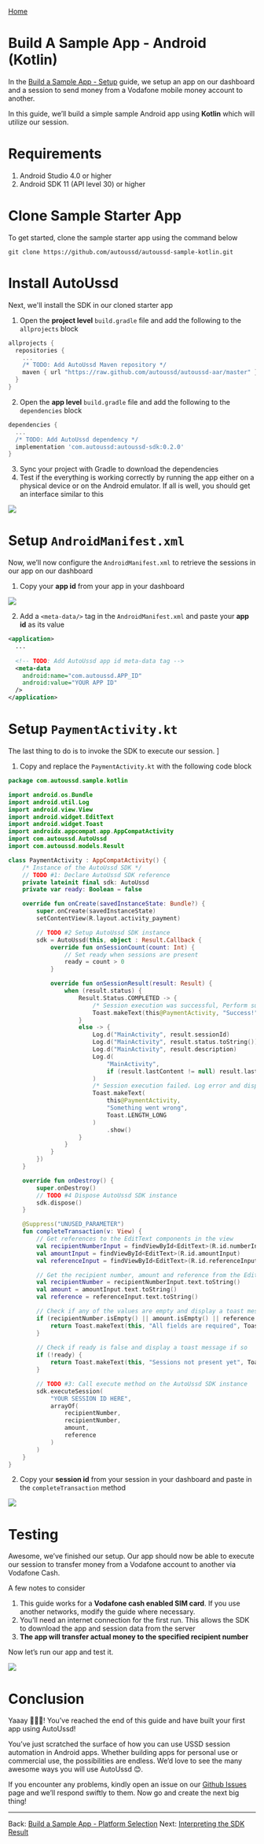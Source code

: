 [Home](./README.md)

# Build A Sample App - Android (Kotlin)

In the [Build a Sample App - Setup](./05.Build-Sample-App-Setup) guide, we setup an app on our dashboard and a session to send money from a Vodafone mobile money account to another.

In this guide, we’ll build a simple sample Android app using **Kotlin** which will utilize our session.

# Requirements

1. Android Studio 4.0 or higher
2. Android SDK 11 (API level 30) or higher

# Clone Sample Starter App

To get started, clone the sample starter app using the command below

```shell
git clone https://github.com/autoussd/autoussd-sample-kotlin.git
```

# Install AutoUssd

Next, we'll install the SDK in our cloned starter app

1. Open the **project level** `build.gradle` file and add the following to the `allprojects` block

```groovy
allprojects {
  repositories {
    ...
    /* TODO: Add AutoUssd Maven repository */
    maven { url "https://raw.github.com/autoussd/autoussd-aar/master" }
  }
}
```

2. Open the **app level** `build.gradle` file and add the following to the `dependencies` block

```groovy
dependencies {
  ...
  /* TODO: Add AutoUssd dependency */
  implementation 'com.autoussd:autoussd-sdk:0.2.0'
}
```

3. Sync your project with Gradle to download the dependencies
4. Test if the everything is working correctly by running the app either on a physical device or on the Android emulator. If all is well, you should get an interface similar to this

![](./assets/build-sample-app-test.png)

# Setup `AndroidManifest.xml`

Now, we’ll now configure the `AndroidManifest.xml` to retrieve the sessions in our app on our dashboard

1. Copy your **app id** from your app in your dashboard

![](./assets/build-sample-app-manifest-setup.png)

2. Add a `<meta-data/>` tag in the `AndroidManifest.xml` and paste your **app id** as its value

```xml
<application>
  ...
    
  <!-- TODO: Add AutoUssd app id meta-data tag -->
  <meta-data 
    android:name="com.autoussd.APP_ID" 
    android:value="YOUR APP ID"
  />
</application>
```

# Setup `PaymentActivity.kt`

The last thing to do is to invoke the SDK to execute our session. ]

1. Copy and replace the `PaymentActivity.kt` with the following code block

```kotlin
package com.autoussd.sample.kotlin

import android.os.Bundle
import android.util.Log
import android.view.View
import android.widget.EditText
import android.widget.Toast
import androidx.appcompat.app.AppCompatActivity
import com.autoussd.AutoUssd
import com.autoussd.models.Result

class PaymentActivity : AppCompatActivity() {
    /* Instance of the AutoUssd SDK */
    // TODO #1: Declare AutoUssd SDK reference
    private lateinit final sdk: AutoUssd
    private var ready: Boolean = false

    override fun onCreate(savedInstanceState: Bundle?) {
        super.onCreate(savedInstanceState)
        setContentView(R.layout.activity_payment)

        // TODO #2 Setup AutoUssd SDK instance
        sdk = AutoUssd(this, object : Result.Callback {
            override fun onSessionCount(count: Int) {
                // Set ready when sessions are present
                ready = count > 0
            }

            override fun onSessionResult(result: Result) {
                when (result.status) {
                    Result.Status.COMPLETED -> {
                        /* Session execution was successful, Perform success actions */
                        Toast.makeText(this@PaymentActivity, "Success!", Toast.LENGTH_LONG).show()
                    }
                    else -> {
                        Log.d("MainActivity", result.sessionId)
                        Log.d("MainActivity", result.status.toString())
                        Log.d("MainActivity", result.description)
                        Log.d(
                            "MainActivity",
                            if (result.lastContent != null) result.lastContent!! else ""
                        )
                        /* Session execution failed. Log error and display message to user */
                        Toast.makeText(
                            this@PaymentActivity,
                            "Something went wrong",
                            Toast.LENGTH_LONG
                        )
                            .show()
                    }
                }
            }
        })
    }

    override fun onDestroy() {
        super.onDestroy()
        // TODO #4 Dispose AutoUssd SDK instance
        sdk.dispose()
    }

    @Suppress("UNUSED_PARAMETER")
    fun completeTransaction(v: View) {
        // Get references to the EditText components in the view
        val recipientNumberInput = findViewById<EditText>(R.id.numberInput)
        val amountInput = findViewById<EditText>(R.id.amountInput)
        val referenceInput = findViewById<EditText>(R.id.referenceInput)

        // Get the recipient number, amount and reference from the EditText components
        val recipientNumber = recipientNumberInput.text.toString()
        val amount = amountInput.text.toString()
        val reference = referenceInput.text.toString()

        // Check if any of the values are empty and display a toast message if so
        if (recipientNumber.isEmpty() || amount.isEmpty() || reference.isEmpty()) {
            return Toast.makeText(this, "All fields are required", Toast.LENGTH_LONG).show()
        }
        
        // Check if ready is false and display a toast message if so
        if (!ready) {
            return Toast.makeText(this, "Sessions not present yet", Toast.LENGTH_LONG).show()
        }

        // TODO #3: Call execute method on the AutoUssd SDK instance
        sdk.executeSession(
            "YOUR SESSION ID HERE",
            arrayOf(
                recipientNumber,
                recipientNumber,
                amount,
                reference
            )
        )
    }
}
```

2. Copy your **session id** from your session in your dashboard and paste in the `completeTransaction` method

![](./assets/build-sample-app-kotlin-activity-setup.png)

# Testing

Awesome, we’ve finished our setup. Our app should now be able to execute our session to transfer money from a Vodafone account to another via Vodafone Cash.

A few notes to consider

1. This guide works for a **Vodafone cash enabled SIM card**. If you use another networks, modify the guide where necessary.
2. You’ll need an internet connection for the first run. This allows the SDK to download the app and session data from the server
3. **The app will transfer actual money to the specified recipient number**

Now let’s run our app and test it.

![](./assets/build-sample-app-testing.png)

# Conclusion

Yaaay 🎉🎉🎉! You’ve reached the end of this guide and have built your first app using AutoUssd!

You’ve just scratched the surface of how you can use USSD session automation in Android apps. Whether building apps for personal use or commercial use, the possibilities are endless. We’d love to see the many awesome ways you will use AutoUssd 😊.

If you encounter any problems, kindly open an issue on our [Github Issues](https://github.com/autoussd/autoussd-aar/issues) page and we’ll respond swiftly to them. Now go and create the next big thing!



---

Back: [Build a Sample App - Platform Selection](./06.Build-Sample-App-Platforms.md)    Next: [Interpreting the SDK Result](08.Interpreting-SDK-Result.md)
